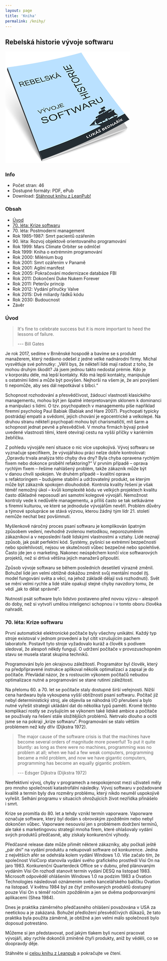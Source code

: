 ```yaml
---
layout: page
title: 'Kniha'
permalink: /knihy/
---
```


## Rebelská historie vývoje softwaru

![Rebelská historie vývoje softwaru](/images/blog/kniha-rebelska-historie-obalka-1.png)

### Info

- Počet stran: 46
- Dostupné formáty: PDF, ePub
- Download: [Stáhnout knihu z LeanPub!](https://leanpub.com/historiesoftwaru)

### Obsah

- [Úvod](#úvod)
- [70\. léta: Krize softwaru](#70-léta-krize-softwaru)
- 70\. léta: Postmoderní management
- Rok 1985–1987: Smrt pacientů ozářením
- 90\. léta: Rozvoj objektově orientovaného programování
- Rok 1999: Mars Climate Orbiter se odmlčel
- Rok 1999: Kniha o extrémním programování
- Rok 2000: Milénium bug
- Rok 2001: Smrt ozářením v Panamě
- Rok 2001: Agilní manifest
- Rok 2005: Pokračování modernizace databáze FBI
- Rok 2011: Dokončení Duke Nukem Forever
- Rok 2011: Peterův princip
- Rok 2012: Vydání příručky Valve
- Rok 2015: Dvě miliardy řádků kódu
- Rok 2030: Budoucnost
- Závěr

### Úvod

> It's fine to celebrate success but it is more important to heed the lessons of failure.
>
> --- Bill Gates

Je rok 2017, sedíme v Brněnské hospodě a bavíme se s produkt manažerem,
který nedávno odešel z jedné velké nadnárodní firmy. Michal vysvětluje své pohnutky:
„Věřil bys, že někteří lidé mají radost z toho, že mohou druhým škodit? Já jsem jednou
takto nedostal prémie. Kdo je v korporátu déle, má lepší kontakty. Kdo má lepší kontakty,
manipuluje s ostatními lidmi a může být povýšen. Nejhorší na všem je, že ani povýšení ti nepomůže,
aby ses dál nepotkával s blbci.“

Schopnost rozhodování a přesvědčivost, žádoucí vlastnosti klasického managementu,
mohou být jen špatně interpretovaným sklonem k dominanci a manipulaci s lidmi. O tzv.
psychopatech v managementu píše například firemní psycholog Paul Babiak (Babiak and Hare 2007).
Psychopati typicky postrádají empatii a svědomí, jejich chování je egocentrické a velkolepé.
Na druhou stranu někteří psychopati mohou být charismatičtí, mít šarm a schopnost jednat pevně
a přesvědčivě. V mnoha firmách bývají právě uvedené vlastnosti těmi, které otevírají cestu na
vyšší příčky v kariérním žebříčku.

Z pohledu vývojáře není situace o nic více uspokojivá. Vývoj softwaru se vyznačuje specifikem,
že vývojářskou práci nelze dobře kontrolovat: „Opravdu trvala analýza této chyby dva dny? Byla
chyba opravena rychlým fixem nebo dokonce proběhl refaktoring?“ V prvním případě – oprava rychlým
fixem – řešíme nahlášený problém, takže zákazník může být v danou chvíli spokojen. Ve druhém případě
– kvalitní oprava s refaktoringem – budujeme stabilní a udržovatelný produkt, se kterým může být
zákazník spokojen dlouhodobě. Kontrola kvality řešení je však téměř nemožný úkol – kvůli komplexitě
kódu ve velkých projektech kvalitu často důkladně neposoudí ani samotní kolegové vývojáři.
Nemožnost kontroly vede k nedůvěře managementu, a příliš často se tak setkáváme s firemní kulturou,
ve které se jednoduše vývojářům nevěří. Problém důvěry a týmové spolupráce se stává výzvou, kterou
žádný tým lídr 21. století nemůže nechat bez povšimnutí.

Myšlenkově náročný proces psaní softwaru je komplikován špatným způsobem vedení, nevhodně zvolenou
metodikou, neporozuměním zákazníkovi a v neposlední řadě lidskými vlastnostmi a vztahy. Lidé neznají
způsob, jak psát perfektní kód. Systémy, pyšnící se extrémní bezpečností nebo spolehlivostí, nejsou
ve skutečnosti vůbec bezpečné nebo spolehlivé. Často jde jen o marketing. Nakonec neúspěchem končí
více softwarových projektů, než si drtivá většina jejich manažerů připouští.

Způsob vývoje softwaru se během posledních desetiletí výrazně změnil. Bohužel lidé jen velmi obtížně
dokážou změnit svůj mentální model (tj. model fungování světa a věcí, na jehož základě dělají svá rozhodnutí).
Svět se mění velmi rychle a lidé stále opakují stejné chyby navzdory tomu, že vědí „jak to dělat správně“.

Nutností psát software bylo lidstvo postaveno před novou výzvu – alespoň do doby, než si vytvoří umělou
inteligenci schopnou i v tomto oboru člověka nahradit.

### 70\. léta: Krize softwaru

První automatické elektronické počítače byly všechny unikátní. Každý typ stroje existoval v jednom
provedení a byl cítit vzrušujícím pachem laboratoře. Postavit tyto stroje vyžadovalo kuráž a člověk
s podivem sledoval, že alespoň někdy fungují. O udržení počítače v provozuschopném stavu se musela starat skupina techniků.

Programování bylo jen okrajovou záležitostí. Programátor byl člověk, který na předpřipravené instrukce aplikoval
několik optimalizací a zapsal je do počítače. Převládal názor, že s rostoucím výkonem počítačů nebudou optimalizace
nutné a programování se stane rutinní záležitostí.

Na přelomu 60. a 70. let se počítače staly dostupné širší veřejnosti. Nižší cena hardwaru byla vykoupena vyšší
obtížností psaní softwaru. Počítač již nebyl deterministický stroj, ale objevila se náhodná I/O přerušení a bylo
nutné vyřešit strategii ukládání dat do několika typů paměti. Kromě těchto komplikací rostly se zvyšujícím se
výkonem také lidské ambice a počítače se používaly na řešení stále složitějších problémů. Netrvalo dlouho a ocitli
jsme se na pokraji „krize softwaru“. Programování se stalo větším problémem než kdy dřív (Dijkstra 1972).

> The major cause of the software crisis is that the machines have become several orders of magnitude more
> powerful! To put it quite bluntly: as long as there were no machines, programming was no problem at all;
> when we had a few weak computers, programming became a mild problem, and now we have gigantic computers,
> programming has become an equally gigantic problem.
>
> --- Edsger Dijkstra (Dijkstra 1972)

Neefektivní vývoj, chyby v programech a nespokojenost mezi uživateli měly pro mnoho společností katastrofální následky.
Vývoj softwaru v požadované kvalitě a termín byly dva rozměry problému, který nikdo neuměl uspokojivě vyřešit.
Selhání programu v situacích ohrožujících život nezřídka přinášelo i smrt.

Krize se promítla do 80. let a tehdy vznikl termín vaporware. Vaporware označuje software, který byl dodán s obrovským
zpožděním nebo nebyl dokončen vůbec. Vaporware nesouvisí jen s problémem dodržení termínů, ale také s marketingovou
strategií mnoha firem, které ohlašovaly vydání svých produktů předčasně, aby získaly konkurenční výhody.

Předčasné release date může přimět některé zákazníky, aby počkali ještě „pár dní“ na vydání produktu a nekupovali
software od konkurence. Jedna z největších afér se odehrála kolem vydání Windows 1.0. Vše začalo tím, že společnost
VisiCorp stanovila vydání svého grafického prostředí Visi On na jaro 1983. Konkurenční Quarterdeck Office se v dubnu,
před plánovaným vydáním Visi On rozhodl stanovit termín vydání DESQ na listopad 1983. Microsoft odpověděl ohlášením
Windows 1.0 na podzim 1983 a Ovation Technologies následovali oznámením svého kancelářského balíčku Ovation na listopad.
V květnu 1984 byl ze čtyř zmiňovaných produktů dostupný pouze Visi On s téměř ročním zpožděním a jen se dvěma podporovanými
aplikacemi (Shea 1984).

Dnes je praktika záměrného předčasného ohlášení považována v USA za neetickou a je zakázaná. Bohužel předložení přesvědčivých
důkazů, že tato praktika byla použita záměrně, je obtížné a jen velmi málo společností bylo doposud potrestáno.

Můžeme si jen představovat, pod jakým tlakem byli nuceni pracovat vývojáři, aby rychle dokončili zmíněné čtyři produkty,
aniž by věděli, co se doopravdy děje.

Stáhněte si [celou knihu z Leanpub](https://leanpub.com/historiesoftwaru) a pokračujte ve čtení.
